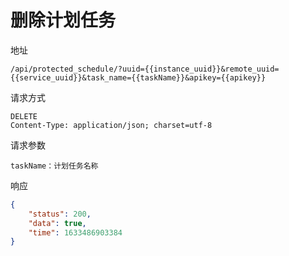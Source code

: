 # 删除计划任务

地址

```
/api/protected_schedule/?uuid={{instance_uuid}}&remote_uuid={{service_uuid}}&task_name={{taskName}}&apikey={{apikey}}
```

请求方式

```
DELETE
Content-Type: application/json; charset=utf-8
```

请求参数

```
taskName：计划任务名称
```

响应

```json
{
    "status": 200,
    "data": true,
    "time": 1633486903384
}
```
